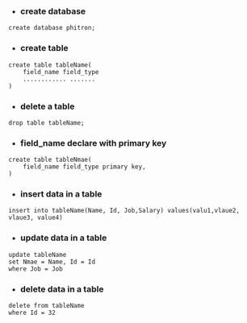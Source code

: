 - ### create database
```mysql
create database phitron;
```
- ### create table
```mysql
create table tableName(
	field_name field_type
	............ .......
)
```
- ### delete a table
```mysql
drop table tableName;
```
- ### field_name declare with primary key
```mysql
create table tableNmae(
	field_name field_type primary key,
)
```

- ### insert data in a table
```mysql
insert into tableName(Name, Id, Job,Salary) values(valu1,vlaue2, vlaue3, value4)
```
- ### update data in a table
```mysql
update tableName 
set Nmae = Name, Id = Id
where Job = Job
```

- ### delete data in a table
```mysql
delete from tableName
where Id = 32
```





